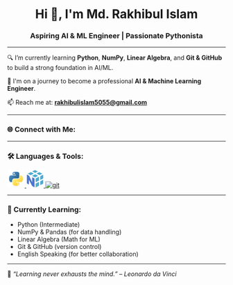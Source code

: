 <h1 align="center">Hi 👋, I'm Md. Rakhibul Islam</h1>
<h3 align="center">Aspiring AI & ML Engineer | Passionate Pythonista</h3>

---

🔍 I’m currently learning **Python**, **NumPy**, **Linear Algebra**, and **Git & GitHub** to build a strong foundation in AI/ML.

🌱 I'm on a journey to become a professional **AI & Machine Learning Engineer**.

📫 Reach me at: **rakhibulislam5055@gmail.com**

---

<h3 align="left">🌐 Connect with Me:</h3>

<!-- You can add your future LinkedIn or GitHub links here -->
<p align="left">
  <!-- Example: -->
  <!-- <a href="https://linkedin.com/in/your-link" target="blank"><img align="center" src="https://cdn.jsdelivr.net/npm/simple-icons@v3/icons/linkedin.svg" alt="rakhibulislam" height="30" width="40" /></a> -->
</p>

---

<h3 align="left">🛠️ Languages & Tools:</h3>

<p align="left">
  <a href="https://www.python.org" target="_blank" rel="noreferrer">
    <img src="https://raw.githubusercontent.com/devicons/devicon/master/icons/python/python-original.svg" alt="python" width="40" height="40"/>
  </a>
  <a href="https://numpy.org/" target="_blank" rel="noreferrer">
    <img src="https://raw.githubusercontent.com/devicons/devicon/master/icons/numpy/numpy-original.svg" alt="numpy" width="40" height="40"/>
  </a>
  <a href="https://git-scm.com/" target="_blank" rel="noreferrer">
    <img src="https://www.vectorlogo.zone/logos/git-scm/git-scm-icon.svg" alt="git" width="40" height="40"/>
  </a>
</p>

---

<h3 align="left">🚀 Currently Learning:</h3>

- Python (Intermediate)
- NumPy & Pandas (for data handling)
- Linear Algebra (Math for ML)
- Git & GitHub (version control)
- English Speaking (for better collaboration)

---

📘 *“Learning never exhausts the mind.” – Leonardo da Vinci*
